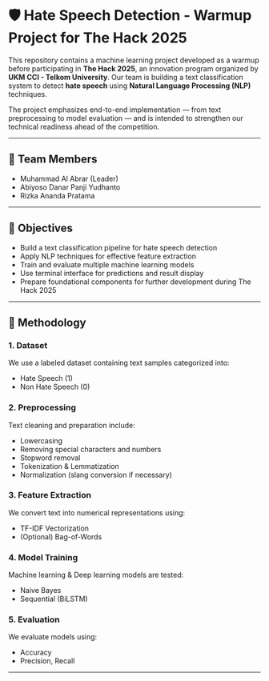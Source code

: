 # 🛡️ Hate Speech Detection - Warmup Project for The Hack 2025

This repository contains a machine learning project developed as a warmup before participating in **The Hack 2025**, an innovation program organized by **UKM CCI - Telkom University**. Our team is building a text classification system to detect **hate speech** using **Natural Language Processing (NLP)** techniques.

The project emphasizes end-to-end implementation — from text preprocessing to model evaluation — and is intended to strengthen our technical readiness ahead of the competition.

---

## 👥 Team Members

- Muhammad Al Abrar (Leader)  
- Abiyoso Danar Panji Yudhanto  
- Rizka Ananda Pratama

---

## 🎯 Objectives

- Build a text classification pipeline for hate speech detection  
- Apply NLP techniques for effective feature extraction  
- Train and evaluate multiple machine learning models  
- Use terminal interface for predictions and result display  
- Prepare foundational components for further development during The Hack 2025  

---

## 🧠 Methodology

### 1. Dataset

We use a labeled dataset containing text samples categorized into:
- Hate Speech (1) 
- Non Hate Speech (0)

### 2. Preprocessing

Text cleaning and preparation include:
- Lowercasing  
- Removing special characters and numbers  
- Stopword removal  
- Tokenization & Lemmatization  
- Normalization (slang conversion if necessary)  

### 3. Feature Extraction

We convert text into numerical representations using:
- TF-IDF Vectorization  
- (Optional) Bag-of-Words  

### 4. Model Training

Machine learning & Deep learning models are tested:
- Naive Bayes  
- Sequential (BiLSTM)

### 5. Evaluation

We evaluate models using:
- Accuracy  
- Precision, Recall

---

